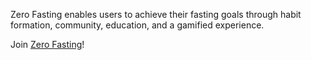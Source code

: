 Zero Fasting enables users to achieve their fasting goals through habit formation, 
community, education, and a gamified experience.

Join [Zero Fasting](https://www.zerofasting.com/zero-plus)!  
